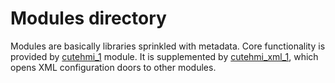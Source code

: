 # Modules directory

Modules are basically libraries sprinkled with metadata. Core functionality is provided by [cutehmi_1](cutehmi_1) module. It is 
supplemented by [cutehmi_xml_1](cutehmi_xml_1), which opens XML configuration doors to other modules.

